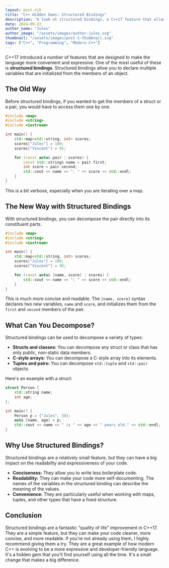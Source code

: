 ```yaml
---
layout: post.njk
title: "C++ Hidden Gems: Structured Bindings"
description: "A look at structured bindings, a C++17 feature that allows you to decompose objects into their constituent parts."
date: 2024-09-22
author_name: "Jules"
author_image: "/assets/images/author-jules.svg"
thumbnail: "/assets/images/post-1-thumbnail.svg"
tags: ["C++", "Programming", "Modern C++"]
---
```


C++17 introduced a number of features that are designed to make the language more convenient and expressive. One of the most useful of these is **structured bindings**. Structured bindings allow you to declare multiple variables that are initialized from the members of an object.

## The Old Way

Before structured bindings, if you wanted to get the members of a struct or a pair, you would have to access them one by one.

```cpp
#include <map>
#include <string>
#include <iostream>

int main() {
    std::map<std::string, int> scores;
    scores["Jules"] = 100;
    scores["Vincent"] = 95;

    for (const auto& pair : scores) {
        const std::string& name = pair.first;
        int score = pair.second;
        std::cout << name << ": " << score << std::endl;
    }
}
```

This is a bit verbose, especially when you are iterating over a map.

## The New Way with Structured Bindings

With structured bindings, you can decompose the pair directly into its constituent parts.

```cpp
#include <map>
#include <string>
#include <iostream>

int main() {
    std::map<std::string, int> scores;
    scores["Jules"] = 100;
    scores["Vincent"] = 95;

    for (const auto& [name, score] : scores) {
        std::cout << name << ": " << score << std::endl;
    }
}
```

This is much more concise and readable. The `[name, score]` syntax declares two new variables, `name` and `score`, and initializes them from the `first` and `second` members of the pair.

## What Can You Decompose?

Structured bindings can be used to decompose a variety of types:

*   **Structs and classes:** You can decompose any struct or class that has only public, non-static data members.
*   **C-style arrays:** You can decompose a C-style array into its elements.
*   **Tuples and pairs:** You can decompose `std::tuple` and `std::pair` objects.

Here's an example with a struct:

```cpp
struct Person {
    std::string name;
    int age;
};

int main() {
    Person p = {"Jules", 30};
    auto [name, age] = p;
    std::cout << name << " is " << age << " years old." << std::endl;
}
```

## Why Use Structured Bindings?

Structured bindings are a relatively small feature, but they can have a big impact on the readability and expressiveness of your code.

*   **Conciseness:** They allow you to write less boilerplate code.
*   **Readability:** They can make your code more self-documenting. The names of the variables in the structured binding can describe the meaning of the values.
*   **Convenience:** They are particularly useful when working with maps, tuples, and other types that have a fixed structure.

## Conclusion

Structured bindings are a fantastic "quality of life" improvement in C++17. They are a simple feature, but they can make your code cleaner, more concise, and more readable. If you're not already using them, I highly recommend giving them a try. They are a great example of how modern C++ is evolving to be a more expressive and developer-friendly language. It's a hidden gem that you'll find yourself using all the time. It's a small change that makes a big difference.

